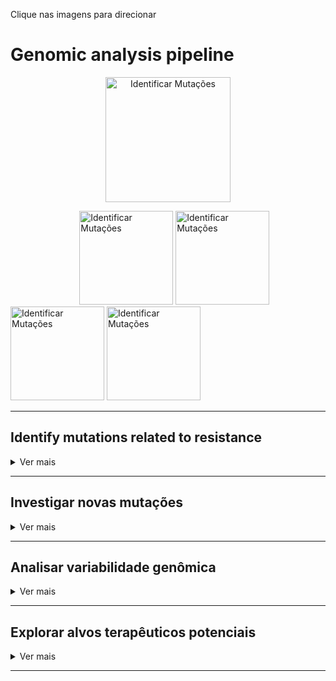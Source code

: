 Clique nas imagens para direcionar

# Genomic analysis pipeline
<p align="center">
  <a href="#identificar-mutações-relacionadas-à-resistência">
    <img src="https://raw.githubusercontent.com/mdcbalboni/Conrado/main/imagem/0.png" alt="Identificar Mutações" width="200">
  </a>
</p>

&nbsp;&nbsp;&nbsp;&nbsp;&nbsp;&nbsp;&nbsp;&nbsp;&nbsp;&nbsp;&nbsp;&nbsp;&nbsp;&nbsp;&nbsp;&nbsp;&nbsp;&nbsp;&nbsp;&nbsp;&nbsp;&nbsp;&nbsp;&nbsp;&nbsp;&nbsp;&nbsp;&nbsp;[<img src="https://raw.githubusercontent.com/mdcbalboni/Conrado/main/imagem/1.png" alt="Identificar Mutações" width="150">](#identify-mutations-related-to-resistance)
[<img src="https://raw.githubusercontent.com/mdcbalboni/Conrado/main/imagem/2.png" alt="Identificar Mutações" width="150">](#investigar-novas-mutações)
[<img src="https://raw.githubusercontent.com/mdcbalboni/Conrado/main/imagem/3.png" alt="Identificar Mutações" width="150">](#analisar-variabilidade-genômica)
[<img src="https://raw.githubusercontent.com/mdcbalboni/Conrado/main/imagem/4.png" alt="Identificar Mutações" width="150">](#explorar-alvos-terapêuticos-potenciais)


---

  ## Identify mutations related to resistance
  
  <details>
    <summary>Ver mais</summary>
    
  1. Verificar qualidade dos arquivos FASTQ
2. Remover leituras de baixa qualidade
3. Remover duplicatas
4. Mapear contra genoma H37Rv ou montagem De Novo
5. Chamada de variantes (SNPs e indels)
6. Classificar mutações relacionadas à resistência
7. Comparar com dados fenotípicos para validação

[<img src="https://raw.githubusercontent.com/mdcbalboni/Conrado/main/imagem/1_1.png" alt="Identificar Mutações" width="1000">](#explorar-alvos-terapêuticos-potenciais)
[Voltar ao topo](#genomic-analysis-pipeline)

</details>




---

## Investigar novas mutações

  
  <details>
    <summary>Ver mais</summary>
    

1. Verificar qualidade dos arquivos FASTQ
2. Remover leituras de baixa qualidade
3. Remover duplicatas
4. Mapear contra genoma H37Rv ou montagem De Novo
5. Chamada de variantes (SNPs e indels)
6. Identificar variantes não listadas em bases de dados
7. Associar a genes específicos

[<img src="https://raw.githubusercontent.com/mdcbalboni/Conrado/main/imagem/2_1.png" alt="Identificar Mutações" width="1000">](#explorar-alvos-terapêuticos-potenciais)

[Voltar ao topo](#genomic-analysis-pipeline)

</details>


---

## Analisar variabilidade genômica

  
  <details>
    <summary>Ver mais</summary>
    


1. Verificar qualidade dos arquivos FASTQ
2. Remover leituras de baixa qualidade
3. Remover duplicatas
4. Mapear contra genoma H37Rv ou montagem De Novo
5. Análise filogenética
6. Construção de árvores filogenéticas
7. Comparação de genomas
8. Análise de regiões conservadas e convergentes

[<img src="https://raw.githubusercontent.com/mdcbalboni/Conrado/main/imagem/3_1.png" alt="Identificar Mutações" width="1000">](#explorar-alvos-terapêuticos-potenciais)
[Voltar ao topo](#genomic-analysis-pipeline)

</details>

---

## Explorar alvos terapêuticos potenciais

  
  <details>
    <summary>Ver mais</summary>
    

1. Verificar qualidade dos arquivos FASTQ
2. Remover leituras de baixa qualidade
3. Remover duplicatas
4. Mapear contra genoma H37Rv ou montagem De Novo
5. Identificação de genes específicos
6. Modelagem estrutural de proteínas
7. Triagem virtual
8. Simulação de interação com fármacos

 [<img src="https://raw.githubusercontent.com/mdcbalboni/Conrado/main/imagem/4_1.png" alt="Identificar Mutações" width="1000">](#explorar-alvos-terapêuticos-potenciais)
 
[Voltar ao topo](#genomic-analysis-pipeline)

</details>


---
